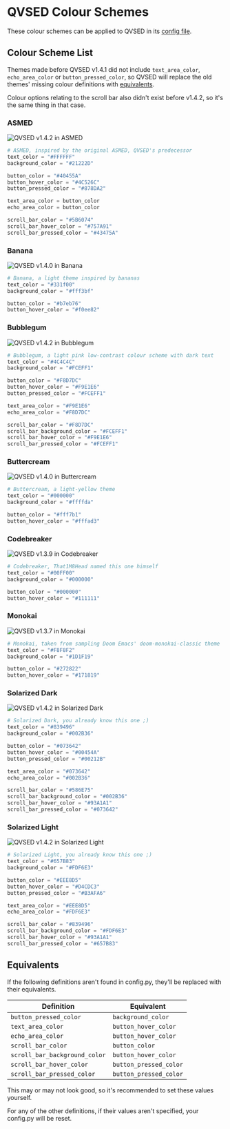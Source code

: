 # QVSED Colour Schemes

These colour schemes can be applied to QVSED in its [config file](README.md#configuration).

## Colour Scheme List

Themes made before QVSED v1.4.1 did not include `text_area_color`, `echo_area_color`
or `button_pressed_color`, so QVSED will replace the old themes' missing colour
definitions with [equivalents](#equivalents).

Colour options relating to the scroll bar also didn't exist before v1.4.2, so it's
the same thing in that case.

### ASMED

![QVSED v1.4.2 in ASMED](colour-schemes/asmed.png)

```python
# ASMED, inspired by the original ASMED, QVSED's predecessor
text_color = "#FFFFFF"
background_color = "#21222D"

button_color = "#40455A"
button_hover_color = "#4C526C"
button_pressed_color = "#878DA2"

text_area_color = button_color
echo_area_color = button_color

scroll_bar_color = "#5B6074"
scroll_bar_hover_color = "#757A91"
scroll_bar_pressed_color = "#43475A"
```

### Banana

![QVSED v1.4.0 in Banana](colour-schemes/banana.png)

```python
# Banana, a light theme inspired by bananas
text_color = "#331f00"
background_color = "#fff3bf"

button_color = "#b7eb76"
button_hover_color = "#f0ee82"
```

### Bubblegum

![QVSED v1.4.2 in Bubblegum](colour-schemes/bubblegum.png)

```python
# Bubblegum, a light pink low-contrast colour scheme with dark text
text_color = "#4C4C4C"
background_color = "#FCEFF1"

button_color = "#F8D7DC"
button_hover_color = "#F9E1E6"
button_pressed_color = "#FCEFF1"

text_area_color = "#F9E1E6"
echo_area_color = "#F8D7DC"

scroll_bar_color = "#F8D7DC"
scroll_bar_background_color = "#FCEFF1"
scroll_bar_hover_color = "#F9E1E6"
scroll_bar_pressed_color = "#FCEFF1"
```

### Buttercream

![QVSED v1.4.0 in Buttercream](colour-schemes/buttercream.png)

```python
# Buttercream, a light-yellow theme
text_color = "#000000"
background_color = "#ffffda"

button_color = "#fff7b1"
button_hover_color = "#fffad3"
```

### Codebreaker

![QVSED v1.3.9 in Codebreaker](colour-schemes/codebreaker.png)

```python
# Codebreaker, That1M8Head named this one himself
text_color = "#00FF00"
background_color = "#000000"

button_color = "#000000"
button_hover_color = "#111111"
```

### Monokai

![QVSED v1.3.7 in Monokai](colour-schemes/monokai.png)

```python
# Monokai, taken from sampling Doom Emacs' doom-monokai-classic theme
text_color = "#F8F8F2"
background_color = "#1D1F19"

button_color = "#272822"
button_hover_color = "#171819"
```

### Solarized Dark

![QVSED v1.4.2 in Solarized Dark](solarized-dark.png)

```python
# Solarized Dark, you already know this one ;)
text_color = "#839496"
background_color = "#002B36"

button_color = "#073642"
button_hover_color = "#00454A"
button_pressed_color = "#00212B"

text_area_color = "#073642"
echo_area_color = "#002B36"

scroll_bar_color = "#586E75"
scroll_bar_background_color = "#002B36"
scroll_bar_hover_color = "#93A1A1"
scroll_bar_pressed_color = "#073642"
```

### Solarized Light

![QVSED v1.4.2 in Solarized Light](solarized-light.png)

```python
# Solarized Light, you already know this one ;)
text_color = "#657B83"
background_color = "#FDF6E3"

button_color = "#EEE8D5"
button_hover_color = "#D4CDC3"
button_pressed_color = "#B3AFA6"

text_area_color = "#EEE8D5"
echo_area_color = "#FDF6E3"

scroll_bar_color = "#839496"
scroll_bar_background_color = "#FDF6E3"
scroll_bar_hover_color = "#93A1A1"
scroll_bar_pressed_color = "#657B83"
```

## Equivalents

If the following definitions aren't found in config.py, they'll be replaced
with their equivalents.

| Definition                    | Equivalent             |
| ----------------------------- | ---------------------- |
| `button_pressed_color`        | `background_color`     |
| `text_area_color`             | `button_hover_color`   |
| `echo_area_color`             | `button_hover_color`   |
| `scroll_bar_color`            | `button_color`         |
| `scroll_bar_background_color` | `button_hover_color`   |
| `scroll_bar_hover_color`      | `button_pressed_color` |
| `scroll_bar_pressed_color`    | `button_pressed_color` |

This may or may not look good, so it's recommended to set these values yourself.

For any of the other definitions, if their values aren't specified, your config.py
will be reset.
